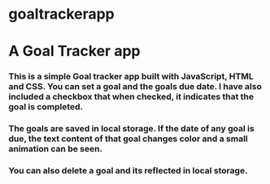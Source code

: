 ﻿# goaltrackerapp
# A Goal Tracker app
### This is a simple Goal tracker app built with JavaScript, HTML and CSS. You can set a goal and the goals due date. I have also included a checkbox that when checked, it indicates that the goal is completed.
### The goals are saved in local storage. If the date of any goal is due, the text content of that goal changes color and a small animation can be seen.
### You can also delete a goal and its reflected in local storage.
